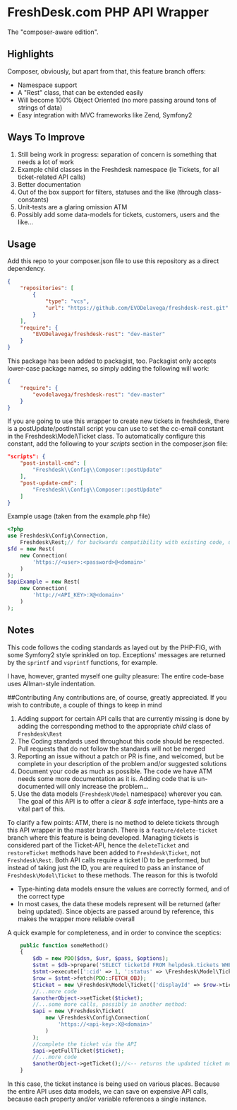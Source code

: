 # FreshDesk.com PHP API Wrapper

The "composer-aware edition".

## Highlights

Composer, obviously, but apart from that, this feature branch offers:

- Namespace support
- A "Rest" class, that can be extended easily
- Will become 100% Object Oriented (no more passing around tons of strings of data)
- Easy integration with MVC frameworks like Zend, Symfony2


## Ways To Improve
1. Still being work in progress: separation of concern is something that needs a lot of work
2. Example child classes in the Freshdesk namespace (ie Tickets, for all ticket-related API calls)
3. Better documentation
4. Out of the box support for filters, statuses and the like (through class-constants)
5. Unit-tests are a glaring omission ATM
6. Possibly add some data-models for tickets, customers, users and the like...

## Usage
Add this repo to your composer.json file to use this repository as a direct dependency.

```json
{
    "repositories": [
        {
            "type": "vcs",
            "url": "https://github.com/EVODelavega/freshdesk-rest.git"
        }
    ],
    "require": {
        "EVODelavega/freshdesk-rest": "dev-master"
    }
}
```
This package has been added to packagist, too. Packagist only accepts lower-case package names, so simply adding the following will work:

```json
{
    "require": {
        "evodelavega/freshdesk-rest": "dev-master"
    }
}
```

If you are going to use this wrapper to create new tickets in freshdesk, there is a postUpdate/postInstall script you can use to set the cc-email constant in the Freshdesk\Model\Ticket class. To automatically configure this constant, add the following to your _scripts_ section in the composer.json file:

```json
"scripts": {
    "post-install-cmd": [
        "Freshdesk\\Config\\Composer::postUpdate"
    ],
    "post-update-cmd": [
        "Freshdesk\\Config\\Composer::postUpdate"
    ]
}
```
Example usage (taken from the example.php file)

```php
<?php
use Freshdesk\Config\Connection,
    Freshdesk\Rest;// for backwards compatibility with existing code, use alias: use Freshdesk\Rest as FreshdeskRest;
$fd = new Rest(
    new Connection(
        'https://<user>:<password>@<domain>'
    )
);
$apiExample = new Rest(
    new Connection(
        'http://<API_KEY>:X@<domain>'
    )
);
```

## Notes
This code follows the coding standards as layed out by the PHP-FIG, with some Symfony2 style sprinkled on top.
Exceptions' messages are returned by the `sprintf` and `vsprintf` functions, for example.

I have, however, granted myself one guilty pleasure: The entire code-base uses Allman-style indentation.

##Contributing
Any contributions are, of course, greatly appreciated. If you wish to contribute, a couple of things to keep in mind

1. Adding support for certain API calls that are currently missing is done by adding the corresponding method to the appropriate _child_ class of `Freshdesk\Rest`
2. The Coding standards used throughout this code should be respected. Pull requests that do not follow the standards will not be merged
3. Reporting an issue without a patch or PR is fine, and welcomed, but be complete in your description of the problem and/or suggested solutions
4. Document your code as much as possible. The code we have ATM needs some more documentation as it is. Adding code that is un-documented will only increase the problem...
5. Use the data models (`Freshdesk\Model` namespace) wherever you can. The goal of this API is to offer a _clear & safe_ interface, type-hints are a vital part of this.

To clarify a few points: ATM, there is no method to delete tickets through this API wrapper in the master branch. There is a `feature/delete-ticket` branch where this feature is being developed.
Managing tickets is considered part of the Ticket-API, hence the `deleteTicket` and `restoreTicket` methods have been added to `Freshdesk\Ticket`, not `Freshdesk\Rest`.
Both API calls require a ticket ID to be performed, but instead of taking just the ID, you are required to pass an instance of `Freshdesk\Model\Ticket` to these methods. The reason for this is twofold

- Type-hinting data models ensure the values are correctly formed, and of the correct type
- In most cases, the data these models represent will be returned (after being updated). Since objects are passed around by reference, this makes the wrapper more reliable overall

A quick example for completeness, and in order to convince the sceptics:

```php
    public function someMethod()
	{
		$db = new PDO($dsn, $usr, $pass, $options);
		$stmt = $db->prepare('SELECT ticketId FROM helpdesk.tickets WHERE clientId = :cid AND status = :status');
		$stmt->execute([':cid' => 1, ':status' => \Freshdesk\Model\Ticket::STATUS_PENDING]);
		$row = $stmt->fetch(PDO::FETCH_OBJ);
		$ticket = new \Freshdesk\Model\Ticket(['displayId' => $row->ticketId]);//create instance
		//...more code
		$anotherObject->setTicket($ticket);
		//...some more calls, possibly in another method:
		$api = new \Freshdesk\Ticket(
			new \Freshdesk\Config\Connection(
				'https://<api-key>:X@<domain>'
			)
		);
		//complete the ticket via the API
		$api->getFullTicket($ticket);
		//...more code
		$anotherObject->getTicket();//<-- returns the updated ticket model
	}
```

In this case, the ticket instance is being used on various places. Because the entire API uses data models, we can save on expensive API calls, because each property and/or variable references a single instance.
